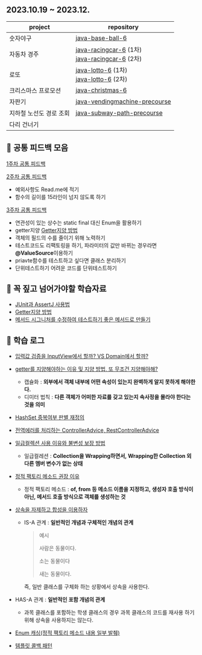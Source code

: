 ## 2023.10.19 ~ 2023.12.
| project | repository |
| --- | --- |
| 숫자야구 | [java-base-ball-6](https://github.com/woowacourse-precourse/java-baseball-6/pull/286) |
| 자동차 경주 | [java-racingcar-6](https://github.com/woowacourse-precourse/java-racingcar-6/pull/63) (1차)<br>[java-racingcar-6](https://github.com/woowacourse-precourse/java-racingcar-6/pull/2390) (2차)  |
| 로또 | [java-lotto-6](https://github.com/woowacourse-precourse/java-lotto-6/pull/206) (1차)<br>[java-lotto-6](https://github.com/woowacourse-precourse/java-lotto-6/pull/2105) (2차) |
| 크리스마스 프로모션 | [java-christmas-6](https://github.com/Suxxxxhyun/java-christmas-6-Suxxxxhyun/pull/1) |
| 자판기 | [java-vendingmachine-precourse](https://github.com/woowacourse/java-vendingmachine-precourse/pull/188) |
| 지하철 노선도 경로 조회 | [java-subway-path-precourse](https://github.com/woowacourse/java-subway-path-precourse/pull/117) |
| 다리 건너기 |  |

## 📄 공통 피드백 모음

[1주차 공통 피드백](https://github.com/Suxxxxhyun/precourse-archive/blob/main/common-feedback-week-1.md)

[2주차 공통 피드백](https://github.com/Suxxxxhyun/precourse-archive/blob/main/common-feedback-week-2.md) 
  - 예외사항도 Read.me에 적기
  - 함수의 길이를 15라인이 넘지 않도록 하기

[3주차 공통 피드백](https://github.com/Suxxxxhyun/precourse-archive/blob/main/common-feedback-week-3.md)
  - 연관성이 있는 상수는 static final 대신 Enum을 활용하기
  - getter지양 [Getter지양 방법](https://tecoble.techcourse.co.kr/post/2020-04-28-ask-instead-of-getter/)
  - 객체의 필드의 수를 줄이기 위해 노력하기
  - 테스트코드도 리팩토링을 하기, 파라미터의 값만 바뀌는 경우라면 **@ValueSource**이용하기
  - priavte함수를 테스트하고 싶다면 클래스 분리하기
  - 단위테스트하기 어려운 코드를 단위테스트하기
## 📎 꼭 짚고 넘어가야할 학습자료 

- [JUnit과 AssertJ 사용법](https://techcourse-storage.s3.ap-northeast-2.amazonaws.com/9b82d8a360c548fcadd14c551dbcbe06)
- [Getter지양 방법](https://tecoble.techcourse.co.kr/post/2020-04-28-ask-instead-of-getter/)
- [메서드 시그니처를 수정하여 테스트하기 좋은 메서드로 만들기](https://tecoble.techcourse.co.kr/post/2020-05-07-appropriate_method_for_test_by_parameter/)


## 📒 학습 로그

- [입력값 검증을 InputView에서 할까? VS Domain에서 할까?](https://github.com/Suxxxxhyun/precourse-archive/blob/main/learning-log(1).md)
- [getter를 지양해야하는 이유 및 지양 방법, 또 무조건 지양해야해?](https://github.com/Suxxxxhyun/precourse-archive/blob/main/learning-log(2).md)
  - 캡슐화 : **외부에서 객체 내부에 어떤 속성이 있는지 완벽하게 알지 못하게 해야한다.**
  - 디미터 법칙 : **다른 객체가 어떠한 자료를 갖고 있는지 속사정을 몰라야 한다는 것을 의미**
- [HashSet 중복여부 판별 재정의](https://github.com/Suxxxxhyun/precourse-archive/blob/main/learning-log(3).md)
- [전역에러를 처리하는 ControllerAdvice, RestControllerAdvice](https://github.com/Suxxxxhyun/precourse-archive/blob/main/learning-log(4).md)
- [일급컬렉션 사용 이유와 불변성 보장 방법](https://github.com/Suxxxxhyun/precourse-archive/blob/main/learning-log(5).md)
  - 일급컬레션 : **Collection을 Wrapping하면서, Wrapping한 Collection 외 다른 멤버 변수가 없는 상태**
- [정적 팩토리 메소드 권장 이유](https://github.com/Suxxxxhyun/precourse-archive/blob/main/learning-log(6).md)
  - 정적 팩토리 메소드 : **of, from 등 메소드 이름을 지정하고, 생성자 호출 방식이 아닌, 메서드 호출 방식으로 객체를 생성하는 것**
- [상속을 자제하고 합성을 이용하자](https://github.com/Suxxxxhyun/precourse-archive/blob/main/learning-log(7).md)
  - IS-A 관계 : **일반적인 개념과 구체적인 개념의 관계**
    
    > 예시
    > 
    > 
    > 사람은 동물이다.
    > 
    > 소는 동물이다
    > 
    > 새는 동물이다.
    > 
    
    즉, 일반 클래스를 구체화 하는 상황에서 상속을 사용한다.
    
- HAS-A 관계 : **일반적인 포함 개념의 관계**
    - 과목 클래스를 포함하는 학생 클래스의 경우 과목 클래스의 코드를 재사용 하기 위해 상속을 사용하지는 않는다.
- [Enum 캐싱(정적 팩토리 메소드 내용 일부 발췌)](https://github.com/Suxxxxhyun/precourse-archive/blob/main/learning-log(8).md)
- [템플릿 콜백 패턴](https://github.com/Suxxxxhyun/precourse-archive/blob/main/learning-log(9).md)

